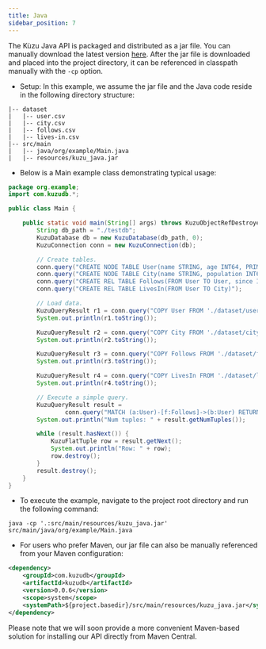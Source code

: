```yaml
---
title: Java
sidebar_position: 7
---
```


The Kùzu Java API is packaged and distributed as a jar file. 
You can manually download the latest version [here](https://github.com/kuzudb/kuzu/releases/latest).
After the jar file is downloaded and placed into the project directory, it can be referenced in classpath manually with the `-cp` option.

- Setup: In this example, we assume the jar file and the Java code reside in the following directory structure:
```
|-- dataset
|   |-- user.csv
|   |-- city.csv
|   |-- follows.csv
|   |-- lives-in.csv
|-- src/main
|   |-- java/org/example/Main.java
|   |-- resources/kuzu_java.jar
```

- Below is a Main example class demonstrating typical usage:
```java
package org.example;
import com.kuzudb.*;

public class Main {

    public static void main(String[] args) throws KuzuObjectRefDestroyedException {
        String db_path = "./testdb";
        KuzuDatabase db = new KuzuDatabase(db_path, 0);
        KuzuConnection conn = new KuzuConnection(db);

        // Create tables.
        conn.query("CREATE NODE TABLE User(name STRING, age INT64, PRIMARY KEY (name))");
        conn.query("CREATE NODE TABLE City(name STRING, population INT64, PRIMARY KEY (name))");
        conn.query("CREATE REL TABLE Follows(FROM User TO User, since INT64)");
        conn.query("CREATE REL TABLE LivesIn(FROM User TO City)");

        // Load data.
        KuzuQueryResult r1 = conn.query("COPY User FROM './dataset/user.csv'");
        System.out.println(r1.toString());

        KuzuQueryResult r2 = conn.query("COPY City FROM './dataset/city.csv'");
        System.out.println(r2.toString());

        KuzuQueryResult r3 = conn.query("COPY Follows FROM './dataset/follows.csv'");
        System.out.println(r3.toString());

        KuzuQueryResult r4 = conn.query("COPY LivesIn FROM './dataset/lives-in.csv'");
        System.out.println(r4.toString());

        // Execute a simple query.
        KuzuQueryResult result =
                conn.query("MATCH (a:User)-[f:Follows]->(b:User) RETURN a.name, f.since, b.name;");
        System.out.println("Num tuples: " + result.getNumTuples());

        while (result.hasNext()) {
            KuzuFlatTuple row = result.getNext();
            System.out.println("Row: " + row);
            row.destroy();
        }
        result.destroy();
    }
}
```

- To execute the example, navigate to the project root directory and run the following command:
```shell
java -cp '.:src/main/resources/kuzu_java.jar' src/main/java/org/example/Main.java
```

- For users who prefer Maven, our jar file can also be manually referenced from your Maven configuration:
```xml
<dependency>
    <groupId>com.kuzudb</groupId>
    <artifactId>kuzudb</artifactId>
    <version>0.0.6</version>
    <scope>system</scope>
    <systemPath>${project.basedir}/src/main/resources/kuzu_java.jar</systemPath>
</dependency>
```

Please note that we will soon provide a more convenient Maven-based solution for installing our API directly from Maven Central.
